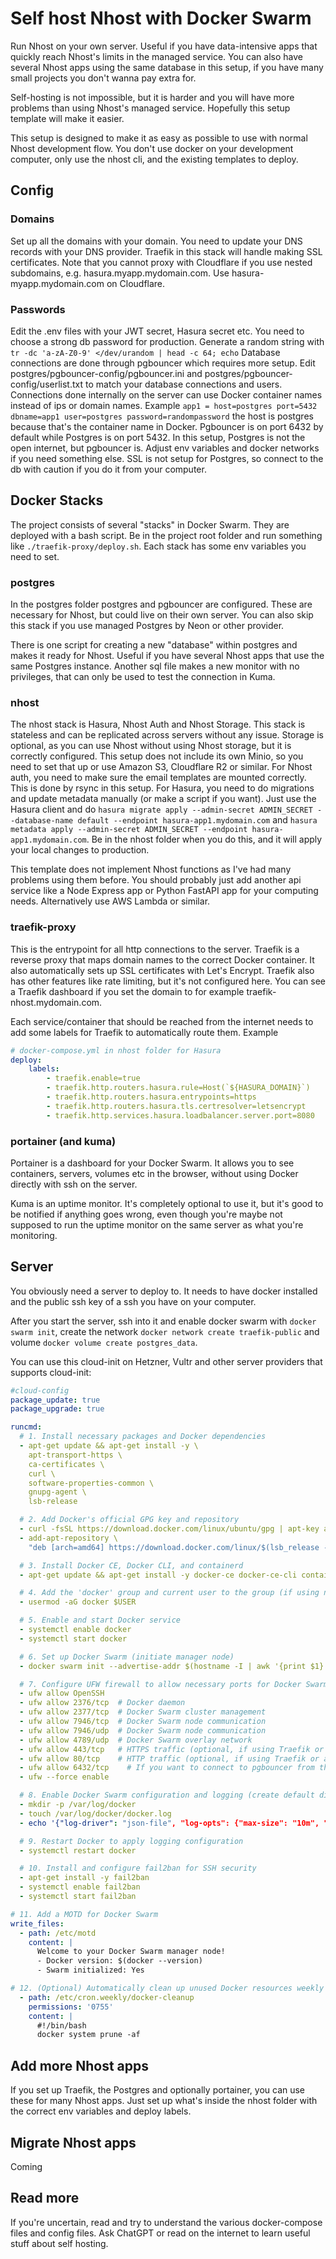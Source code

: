 # Self host Nhost with Docker Swarm

Run Nhost on your own server. Useful if you have data-intensive apps that quickly reach Nhost's limits in the managed service. You can also have several Nhost apps using the same database in this setup, if you have many small projects you don't wanna pay extra for.

Self-hosting is not impossible, but it is harder and you will have more problems than using Nhost's managed service. Hopefully this setup template will make it easier.

This setup is designed to make it as easy as possible to use with normal Nhost development flow. You don't use docker on your development computer, only use the nhost cli, and the existing templates to deploy.

## Config


### Domains
Set up all the domains with your domain. You need to update your DNS records with your DNS provider. Traefik in this stack will handle making SSL certificates.
Note that you cannot proxy with Cloudflare if you use nested subdomains, e.g. hasura.myapp.mydomain.com. Use hasura-myapp.mydomain.com on Cloudflare.

### Passwords
Edit the .env files with your JWT secret, Hasura secret etc.
You need to choose a strong db password for production. Generate a random string with `tr -dc 'a-zA-Z0-9' </dev/urandom | head -c 64; echo`
Database connections are done through pgbouncer which requires more setup. Edit postgres/pgbouncer-config/pgbouncer.ini and postgres/pgbouncer-config/userlist.txt to match your database connections and users.
Connections done internally on the server can use Docker container names instead of ips or domain names.
Example `app1 = host=postgres port=5432 dbname=app1 user=postgres password=randompassword` the host is postgres because that's the container name in Docker. 
Pgbouncer is on port 6432 by default while Postgres is on port 5432. In this setup, Postgres is not the open internet, but pgbouncer is. Adjust env variables and docker networks if you need something else.
SSL is not setup for Postgres, so connect to the db with caution if you do it from your computer.


## Docker Stacks

The project consists of several "stacks" in Docker Swarm. They are deployed with a bash script. Be in the project root folder and run something like `./traefik-proxy/deploy.sh`. Each stack has some env variables you need to set.

### postgres

In the postgres folder postgres and pgbouncer are configured. These are necessary for Nhost, but could live on their own server. You can also skip this stack if you use managed Postgres by Neon or other provider.

There is one script for creating a new "database" within postgres and makes it ready for Nhost. Useful if you have several Nhost apps that use the same Postgres instance. Another sql file makes a new monitor with no privileges, that can only be used to test the connection in Kuma.


### nhost

The nhost stack is Hasura, Nhost Auth and Nhost Storage. This stack is stateless and can be replicated across servers without any issue.
Storage is optional, as you can use Nhost without using Nhost storage, but it is correctly configured. This setup does not include its own Minio, so you need to set that up or use Amazon S3, Cloudflare R2 or similar.
For Nhost auth, you need to make sure the email templates are mounted correctly. This is done by rsync in this setup.
For Hasura, you need to do migrations and update metadata manually (or make a script if you want). Just use the Hasura client and do `hasura migrate apply --admin-secret ADMIN_SECRET --database-name default --endpoint hasura-app1.mydomain.com` and `hasura metadata apply --admin-secret ADMIN_SECRET --endpoint hasura-app1.mydomain.com`. Be in the nhost folder when you do this, and it will apply your local changes to production.

This template does not implement Nhost functions as I've had many problems using them before. You should probably just add another api service like a Node Express app or Python FastAPI app for your computing needs. Alternatively use AWS Lambda or similar.


### traefik-proxy

This is the entrypoint for all http connections to the server. Traefik is a reverse proxy that maps domain names to the correct Docker container. It also automatically sets up SSL certificates with Let's Encrypt. Traefik also has other features like rate limiting, but it's not configured here.
You can see a Traefik dashboard if you set the domain to for example traefik-nhost.mydomain.com.

Each service/container that should be reached from the internet needs to add some labels for Traefik to automatically route them. Example
```yaml
# docker-compose.yml in nhost folder for Hasura
deploy: 
    labels:
        - traefik.enable=true
        - traefik.http.routers.hasura.rule=Host(`${HASURA_DOMAIN}`)
        - traefik.http.routers.hasura.entrypoints=https
        - traefik.http.routers.hasura.tls.certresolver=letsencrypt
        - traefik.http.services.hasura.loadbalancer.server.port=8080
```


### portainer (and kuma)

Portainer is a dashboard for your Docker Swarm. It allows you to see containers, servers, volumes etc in the browser, without using Docker directly with ssh on the server.

Kuma is an uptime monitor. It's completely optional to use it, but it's good to be notified if anything goes wrong, even though you're maybe not supposed to run the uptime monitor on the same server as what you're monitoring.


## Server

You obviously need a server to deploy to. It needs to have docker installed and the public ssh key of a ssh you have on your computer.

After you start the server, ssh into it and enable docker swarm with `docker swarm init`, create the network `docker network create traefik-public` and volume `docker volume create postgres_data`.


You can use this cloud-init on Hetzner, Vultr and other server providers that supports cloud-init:

```yaml
#cloud-config
package_update: true
package_upgrade: true

runcmd:
  # 1. Install necessary packages and Docker dependencies
  - apt-get update && apt-get install -y \
    apt-transport-https \
    ca-certificates \
    curl \
    software-properties-common \
    gnupg-agent \
    lsb-release

  # 2. Add Docker's official GPG key and repository
  - curl -fsSL https://download.docker.com/linux/ubuntu/gpg | apt-key add -
  - add-apt-repository \
    "deb [arch=amd64] https://download.docker.com/linux/$(lsb_release -cs) stable"

  # 3. Install Docker CE, Docker CLI, and containerd
  - apt-get update && apt-get install -y docker-ce docker-ce-cli containerd.io

  # 4. Add the 'docker' group and current user to the group (if using non-root user)
  - usermod -aG docker $USER

  # 5. Enable and start Docker service
  - systemctl enable docker
  - systemctl start docker

  # 6. Set up Docker Swarm (initiate manager node)
  - docker swarm init --advertise-addr $(hostname -I | awk '{print $1}')

  # 7. Configure UFW firewall to allow necessary ports for Docker Swarm
  - ufw allow OpenSSH
  - ufw allow 2376/tcp  # Docker daemon
  - ufw allow 2377/tcp  # Docker Swarm cluster management
  - ufw allow 7946/tcp  # Docker Swarm node communication
  - ufw allow 7946/udp  # Docker Swarm node communication
  - ufw allow 4789/udp  # Docker Swarm overlay network
  - ufw allow 443/tcp   # HTTPS traffic (optional, if using Traefik or another proxy)
  - ufw allow 80/tcp    # HTTP traffic (optional, if using Traefik or another proxy)
  - ufw allow 6432/tcp    # If you want to connect to pgbouncer from the internet
  - ufw --force enable

  # 8. Enable Docker Swarm configuration and logging (create default directory for persistent logs)
  - mkdir -p /var/log/docker
  - touch /var/log/docker/docker.log
  - echo '{"log-driver": "json-file", "log-opts": {"max-size": "10m", "max-file": "3"}}' > /etc/docker/daemon.json

  # 9. Restart Docker to apply logging configuration
  - systemctl restart docker

  # 10. Install and configure fail2ban for SSH security
  - apt-get install -y fail2ban
  - systemctl enable fail2ban
  - systemctl start fail2ban

# 11. Add a MOTD for Docker Swarm
write_files:
  - path: /etc/motd
    content: |
      Welcome to your Docker Swarm manager node!
      - Docker version: $(docker --version)
      - Swarm initialized: Yes

# 12. (Optional) Automatically clean up unused Docker resources weekly
  - path: /etc/cron.weekly/docker-cleanup
    permissions: '0755'
    content: |
      #!/bin/bash
      docker system prune -af

```


## Add more Nhost apps

If you set up Traefik, the Postgres and optionally portainer, you can use these for many Nhost apps. Just set up what's inside the nhost folder with the correct env variables and deploy labels.


## Migrate Nhost apps 
Coming


## Read more

If you're uncertain, read and try to understand the various docker-compose files and config files. Ask ChatGPT or read on the internet to learn useful stuff about self hosting.
